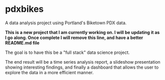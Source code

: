 # pdxbikes
A data analysis project using Portland's Biketown PDX data.

**This is a new project that I am currently working on. I will be updating it as I go along. Once complete I will remove this line, and have a better README.md file**

The goal is to have this be a "full stack" data science project.

The end result will be a time series analysis report, a slideshow presentation showing interesting findings, and finally a dashboard that allows the user to explore the data in a more efficient manner.
